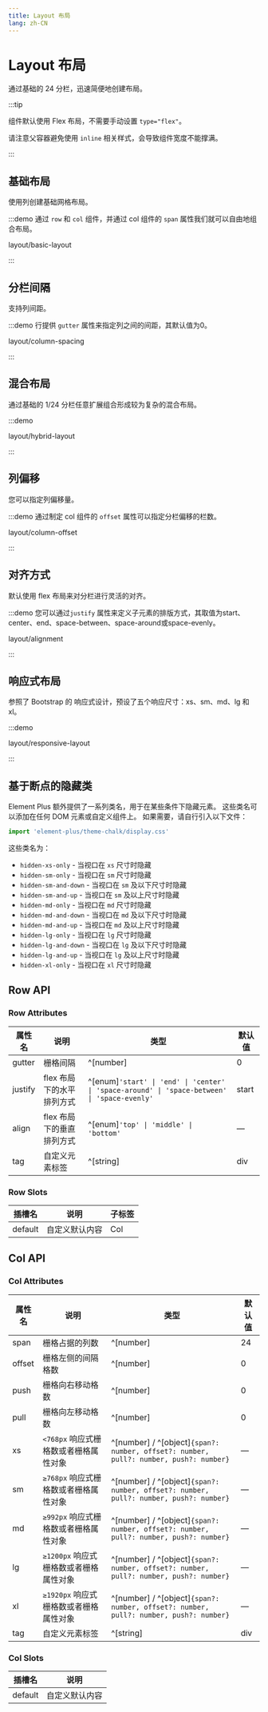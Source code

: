 ```yaml
---
title: Layout 布局
lang: zh-CN
---
```


# Layout 布局

通过基础的 24 分栏，迅速简便地创建布局。

:::tip

组件默认使用 Flex 布局，不需要手动设置 `type="flex"`。

请注意父容器避免使用 `inline` 相关样式，会导致组件宽度不能撑满。

:::

## 基础布局

使用列创建基础网格布局。

:::demo 通过 `row` 和 `col` 组件，并通过 col 组件的 `span` 属性我们就可以自由地组合布局。

layout/basic-layout

:::

## 分栏间隔

支持列间距。

:::demo 行提供 `gutter` 属性来指定列之间的间距，其默认值为0。

layout/column-spacing

:::

## 混合布局

通过基础的 1/24 分栏任意扩展组合形成较为复杂的混合布局。

:::demo

layout/hybrid-layout

:::

## 列偏移

您可以指定列偏移量。

:::demo 通过制定 col 组件的 `offset` 属性可以指定分栏偏移的栏数。

layout/column-offset

:::

## 对齐方式

默认使用 flex 布局来对分栏进行灵活的对齐。

:::demo 您可以通过`justify` 属性来定义子元素的排版方式，其取值为start、center、end、space-between、space-around或space-evenly。

layout/alignment

:::

## 响应式布局

参照了 Bootstrap 的 响应式设计，预设了五个响应尺寸：xs、sm、md、lg 和 xl。

:::demo

layout/responsive-layout

:::

## 基于断点的隐藏类

Element Plus 额外提供了一系列类名，用于在某些条件下隐藏元素。 这些类名可以添加在任何 DOM 元素或自定义组件上。 如果需要，请自行引入以下文件：

```js
import 'element-plus/theme-chalk/display.css'
```

这些类名为：

- `hidden-xs-only` - 当视口在 `xs` 尺寸时隐藏
- `hidden-sm-only` - 当视口在 `sm` 尺寸时隐藏
- `hidden-sm-and-down` - 当视口在 `sm` 及以下尺寸时隐藏
- `hidden-sm-and-up` - 当视口在 `sm` 及以上尺寸时隐藏
- `hidden-md-only` - 当视口在 `md` 尺寸时隐藏
- `hidden-md-and-down` - 当视口在 `md` 及以下尺寸时隐藏
- `hidden-md-and-up` - 当视口在 `md` 及以上尺寸时隐藏
- `hidden-lg-only` - 当视口在 `lg` 尺寸时隐藏
- `hidden-lg-and-down` - 当视口在 `lg` 及以下尺寸时隐藏
- `hidden-lg-and-up` - 当视口在 `lg` 及以上尺寸时隐藏
- `hidden-xl-only` - 当视口在 `xl` 尺寸时隐藏

## Row API

### Row Attributes

| 属性名     | 说明              | 类型                                                                                                | 默认值   |
| ------- | --------------- | ------------------------------------------------------------------------------------------------- | ----- |
| gutter  | 栅格间隔            | ^[number]                                                                                         | 0     |
| justify | flex 布局下的水平排列方式 | ^[enum]`'start' \| 'end' \| 'center' \| 'space-around' \| 'space-between' \| 'space-evenly'` | start |
| align   | flex 布局下的垂直排列方式 | ^[enum]`'top' \| 'middle' \| 'bottom'`                                                          | —     |
| tag     | 自定义元素标签         | ^[string]                                                                                         | div   |

### Row Slots

| 插槽名     | 说明      | 子标签 |
| ------- | ------- | --- |
| default | 自定义默认内容 | Col |

## Col API

### Col Attributes

| 属性名    | 说明                         | 类型                                                                                    | 默认值 |
| ------ | -------------------------- | ------------------------------------------------------------------------------------- | --- |
| span   | 栅格占据的列数                    | ^[number]                                                                             | 24  |
| offset | 栅格左侧的间隔格数                  | ^[number]                                                                             | 0   |
| push   | 栅格向右移动格数                   | ^[number]                                                                             | 0   |
| pull   | 栅格向左移动格数                   | ^[number]                                                                             | 0   |
| xs     | `<768px` 响应式栅格数或者栅格属性对象 | ^[number] / ^[object]`{span?: number, offset?: number, pull?: number, push?: number}` | —   |
| sm     | `≥768px` 响应式栅格数或者栅格属性对象    | ^[number] / ^[object]`{span?: number, offset?: number, pull?: number, push?: number}` | —   |
| md     | `≥992px` 响应式栅格数或者栅格属性对象    | ^[number] / ^[object]`{span?: number, offset?: number, pull?: number, push?: number}` | —   |
| lg     | `≥1200px` 响应式栅格数或者栅格属性对象   | ^[number] / ^[object]`{span?: number, offset?: number, pull?: number, push?: number}` | —   |
| xl     | `≥1920px` 响应式栅格数或者栅格属性对象   | ^[number] / ^[object]`{span?: number, offset?: number, pull?: number, push?: number}` | —   |
| tag    | 自定义元素标签                    | ^[string]                                                                             | div |

### Col Slots

| 插槽名     | 说明      |
| ------- | ------- |
| default | 自定义默认内容 |

<style lang="scss">
@use '../../examples/layout/index.scss';
</style>
